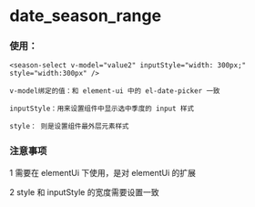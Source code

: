 # date_season_range

### 使用：

```
<season-select v-model="value2" inputStyle="width: 300px;" style="width:300px" />

v-model绑定的值：和 element-ui 中的 el-date-picker 一致

inputStyle：用来设置组件中显示选中季度的 input 样式

style： 则是设置组件最外层元素样式
```

### 注意事项

1 需要在 elementUi 下使用，是对 elementUi 的扩展

2 style 和 inputStyle 的宽度需要设置一致
